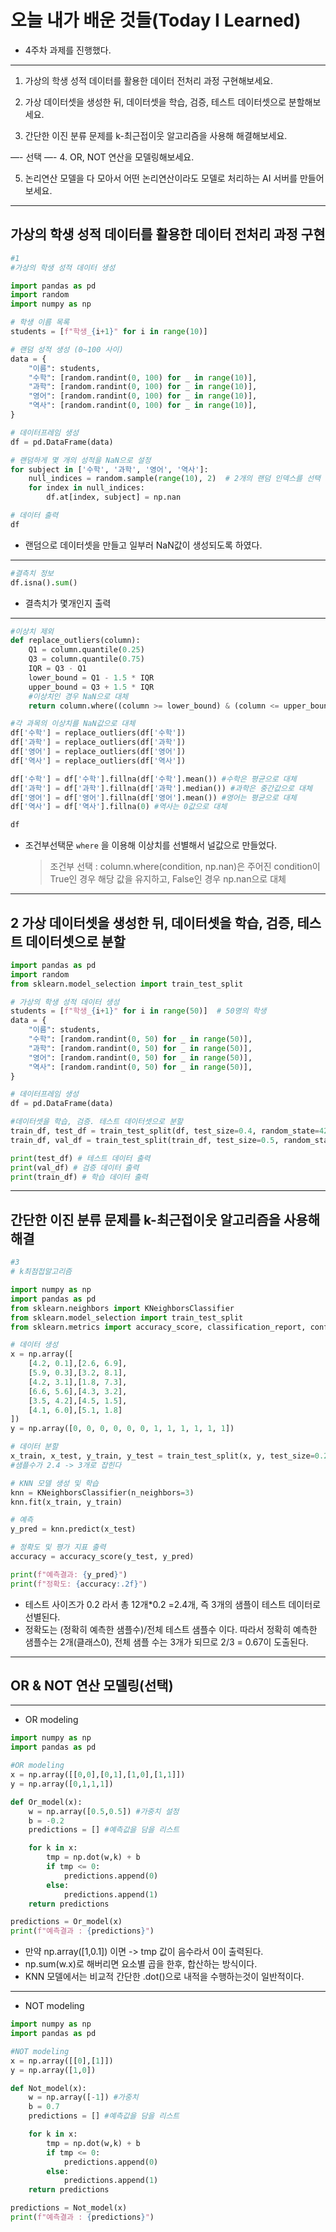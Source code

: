 # 오늘 내가 배운 것들(Today I Learned)

- 4주차 과제를 진행했다.
---
1. 가상의 학생 성적 데이터를 활용한 데이터 전처리 과정 구현해보세요.

2. 가상 데이터셋을 생성한 뒤, 데이터셋을 학습, 검증, 테스트 데이터셋으로 분할해보세요.

3. 간단한 이진 분류 문제를 k-최근접이웃 알고리즘을 사용해 해결해보세요.

—- 선택 —-
4. OR, NOT 연산을 모델링해보세요. 

5. 논리연산 모델을 다 모아서 어떤 논리연산이라도 모델로 처리하는 AI 서버를 만들어보세요.
---
## 가상의 학생 성적 데이터를 활용한 데이터 전처리 과정 구현
```py
#1
#가상의 학생 성적 데이터 생성

import pandas as pd
import random
import numpy as np

# 학생 이름 목록
students = [f"학생_{i+1}" for i in range(10)]

# 랜덤 성적 생성 (0~100 사이)
data = {
    "이름": students,
    "수학": [random.randint(0, 100) for _ in range(10)],
    "과학": [random.randint(0, 100) for _ in range(10)],
    "영어": [random.randint(0, 100) for _ in range(10)],
    "역사": [random.randint(0, 100) for _ in range(10)],
}

# 데이터프레임 생성
df = pd.DataFrame(data)

# 랜덤하게 몇 개의 성적을 NaN으로 설정
for subject in ['수학', '과학', '영어', '역사']:
    null_indices = random.sample(range(10), 2)  # 2개의 랜덤 인덱스를 선택
    for index in null_indices:
        df.at[index, subject] = np.nan

# 데이터 출력
df
```
- 랜덤으로 데이터셋을 만들고 일부러 NaN값이 생성되도록 하였다.
---
```py
#결측치 정보
df.isna().sum()
```
- 결측치가 몇개인지 출력
---
```py
#이상치 제외
def replace_outliers(column):
    Q1 = column.quantile(0.25)
    Q3 = column.quantile(0.75)
    IQR = Q3 - Q1
    lower_bound = Q1 - 1.5 * IQR
    upper_bound = Q3 + 1.5 * IQR
    #이상치인 경우 NaN으로 대체
    return column.where((column >= lower_bound) & (column <= upper_bound),np.nan)

#각 과목의 이상치를 NaN값으로 대체
df['수학'] = replace_outliers(df['수학'])
df['과학'] = replace_outliers(df['과학'])
df['영어'] = replace_outliers(df['영어'])
df['역사'] = replace_outliers(df['역사'])

df['수학'] = df['수학'].fillna(df['수학'].mean()) #수학은 평균으로 대체
df['과학'] = df['과학'].fillna(df['과학'].median()) #과학은 중간값으로 대체
df['영어'] = df['영어'].fillna(df['영어'].mean()) #영어는 평균으로 대체
df['역사'] = df['역사'].fillna(0) #역사는 0값으로 대체

df
```

- 조건부선택문 `where` 을 이용해 이상치를 선별해서 널값으로 만들었다.
    > 조건부 선택 : column.where(condition, np.nan)은 주어진 condition이 True인 경우 해당 값을 유지하고, False인 경우 np.nan으로 대체

---
## 2 가상 데이터셋을 생성한 뒤, 데이터셋을 학습, 검증, 테스트 데이터셋으로 분할

```py
import pandas as pd
import random
from sklearn.model_selection import train_test_split

# 가상의 학생 성적 데이터 생성
students = [f"학생_{i+1}" for i in range(50)]  # 50명의 학생
data = {
    "이름": students,
    "수학": [random.randint(0, 50) for _ in range(50)],
    "과학": [random.randint(0, 50) for _ in range(50)],
    "영어": [random.randint(0, 50) for _ in range(50)],
    "역사": [random.randint(0, 50) for _ in range(50)],
}

# 데이터프레임 생성
df = pd.DataFrame(data)

#데이터셋을 학습, 검증. 테스트 데이터셋으로 분할
train_df, test_df = train_test_split(df, test_size=0.4, random_state=42)
train_df, val_df = train_test_split(train_df, test_size=0.5, random_state=42)

print(test_df) # 테스트 데이터 출력
print(val_df) # 검증 데이터 출력
print(train_df) # 학습 데이터 출력
```
---
## 간단한 이진 분류 문제를 k-최근접이웃 알고리즘을 사용해 해결

```py
#3
# k최점접알고리즘

import numpy as np
import pandas as pd
from sklearn.neighbors import KNeighborsClassifier
from sklearn.model_selection import train_test_split
from sklearn.metrics import accuracy_score, classification_report, confusion_matrix

# 데이터 생성
x = np.array([
    [4.2, 0.1],[2.6, 6.9],
    [5.9, 0.3],[3.2, 8.1],
    [4.2, 3.1],[1.8, 7.3],
    [6.6, 5.6],[4.3, 3.2],
    [3.5, 4.2],[4.5, 1.5],
    [4.1, 6.0],[5.1, 1.8]
])
y = np.array([0, 0, 0, 0, 0, 0, 1, 1, 1, 1, 1, 1])

# 데이터 분할
x_train, x_test, y_train, y_test = train_test_split(x, y, test_size=0.2, random_state=42)
#샘플수가 2.4 -> 3개로 잡힌다

# KNN 모델 생성 및 학습
knn = KNeighborsClassifier(n_neighbors=3)
knn.fit(x_train, y_train)

# 예측
y_pred = knn.predict(x_test)

# 정확도 및 평가 지표 출력
accuracy = accuracy_score(y_test, y_pred)

print(f"예측결과: {y_pred}")
print(f"정확도: {accuracy:.2f}")
```
- 테스트 사이즈가 0.2 라서 총 12개*0.2 =2.4개, 즉 3개의 샘플이 테스트 데이터로 선별된다.
- 정확도는 (정확히 예측한 샘플수)/전체 테스트 샘플수 이다. 따라서 정확히 예측한 샘플수는 2개(클래스0), 전체 샘플 수는 3개가 되므로 2/3 = 0.67이 도출된다.
---

## OR & NOT 연산 모델링(선택)
---
- OR modeling

```py
import numpy as np
import pandas as pd

#OR modeling
x = np.array([[0,0],[0,1],[1,0],[1,1]])
y = np.array([0,1,1,1])

def Or_model(x):
    w = np.array([0.5,0.5]) #가중치 설정
    b = -0.2
    predictions = [] #예측값을 담을 리스트

    for k in x:
        tmp = np.dot(w,k) + b
        if tmp <= 0:
            predictions.append(0)
        else:
            predictions.append(1)
    return predictions

predictions = Or_model(x)
print(f"예측결과 : {predictions}")
```
-  만약 np.array([1,0.1]) 이면 -> tmp 값이 음수라서 0이 출력된다.
- np.sum(w.x)로 해버리면 요소별 곱을 한후, 합산하는 방식이다.
- KNN 모델에서는 비교적 간단한 .dot()으로 내적을 수행하는것이 일반적이다.
---
- NOT modeling

```py
import numpy as np
import pandas as pd

#NOT modeling
x = np.array([[0],[1]])
y = np.array([1,0])

def Not_model(x):
    w = np.array([-1]) #가중치
    b = 0.7
    predictions = [] #예측값을 담을 리스트

    for k in x:
        tmp = np.dot(w,k) + b
        if tmp <= 0:
            predictions.append(0)
        else:
            predictions.append(1)
    return predictions

predictions = Not_model(x)
print(f"예측결과 : {predictions}")
```


